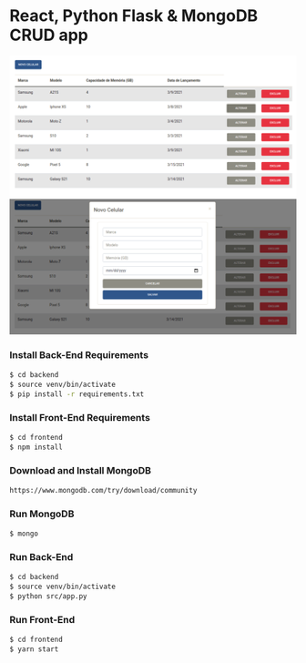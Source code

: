 # React, Python Flask & MongoDB CRUD app

![](./docs/screenshot1.png)
![](./docs/screenshot2.png)

### Install Back-End Requirements
```sh
$ cd backend
$ source venv/bin/activate
$ pip install -r requirements.txt
```
### Install Front-End Requirements
```sh
$ cd frontend
$ npm install
```
### Download and Install MongoDB
```sh
https://www.mongodb.com/try/download/community
```
### Run MongoDB
```sh
$ mongo
```
### Run Back-End
```sh
$ cd backend
$ source venv/bin/activate
$ python src/app.py
```
### Run Front-End
```sh
$ cd frontend
$ yarn start
```
